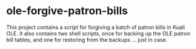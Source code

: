 # ole-forgive-patron-bills
This project contains a script for forgiving a batch of patron bills in Kuali OLE.
It also contains two shell scripts, once for backing up the OLE patron bill tables, and one for restoring from the backups ... just in case.

